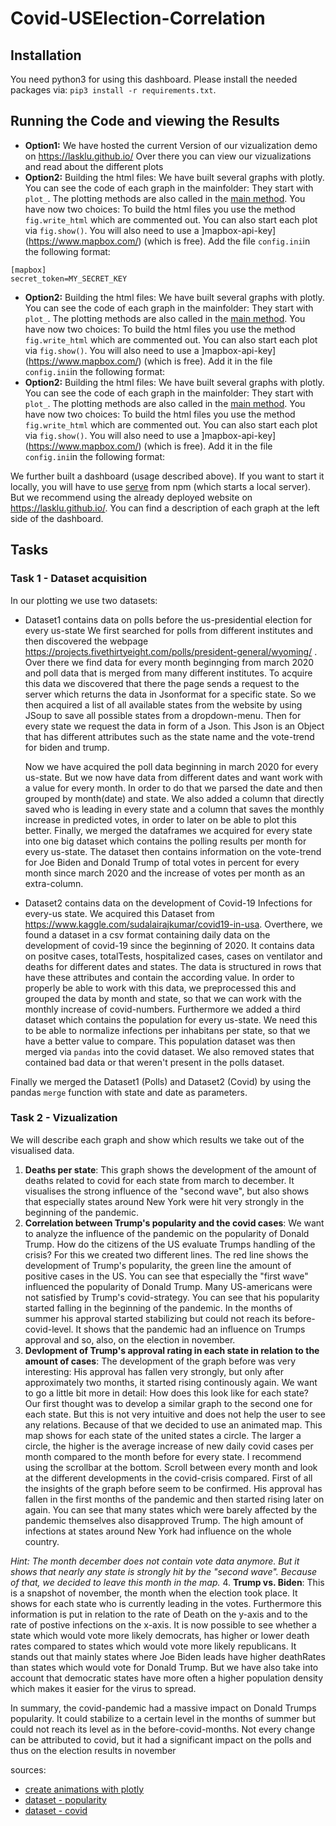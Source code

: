 # Covid-USElection-Correlation
## Installation
You need python3 for using this dashboard. Please install the needed packages via: ``pip3 install -r requirements.txt``.

## Running the Code and viewing the Results
- **Option1:** We have hosted the current Version of our vizualization demo on https://lasklu.github.io/ Over there you can view our vizualizations and read about the different plots
- **Option2:** Building the html files: We have built several graphs with plotly. You can see the code of each graph in the mainfolder: They start with ``plot_``. The plotting methods are also called in the [main method](https://github.com/rohansaw/Covid-USElection-Correlation/blob/60cdbad170d608cdcac6738a4ba8e7855f54b07a/main.py#L10). You have now two choices: To build the html files you use the method ``fig.write_html`` which are commented out. You can also start each plot via ``fig.show()``. You will also need to use a ]mapbox-api-key](https://www.mapbox.com/) (which is free). Add  the file ```config.ini```in the following format:
```
[mapbox]
secret_token=MY_SECRET_KEY
```

- **Option2:** Building the html files: We have built several graphs with plotly. You can see the code of each graph in the mainfolder: They start with ``plot_``. The plotting methods are also called in the [main method](https://github.com/rohansaw/Covid-USElection-Correlation/blob/60cdbad170d608cdcac6738a4ba8e7855f54b07a/main.py#L10). You have now two choices: To build the html files you use the method ``fig.write_html`` which are commented out. You can also start each plot via ``fig.show()``. You will also need to use a ]mapbox-api-key](https://www.mapbox.com/) (which is free). Add it in the file ```config.ini```in the following format:
- **Option2:** Building the html files: We have built several graphs with plotly. You can see the code of each graph in the mainfolder: They start with ``plot_``. The plotting methods are also called in the [main method](https://github.com/rohansaw/Covid-USElection-Correlation/blob/60cdbad170d608cdcac6738a4ba8e7855f54b07a/main.py#L10). You have now two choices: To build the html files you use the method ``fig.write_html`` which are commented out. You can also start each plot via ``fig.show()``. You will also need to use a ]mapbox-api-key](https://www.mapbox.com/) (which is free). Add it in the file ```config.ini```in the following format:


We further built a dashboard (usage described above). If you want to start it locally, you will have to use [serve](https://www.npmjs.com/package/serve) from npm (which starts a local server). But we recommend using the already deployed website on https://lasklu.github.io/. You can find a description of each graph at the left side of the dashboard.

## Tasks
### Task 1 - Dataset acquisition
In our plotting we use two datasets:
- Dataset1 contains data on polls before the us-presidential election for every us-state
We first searched for polls from different institutes and then discovered the webpage https://projects.fivethirtyeight.com/polls/president-general/wyoming/ . Over there we find data for every month beginnging from march 2020 and poll data that is merged from many different institutes. To acquire this data we discovered that there the page sends a request to the server which returns the data in Jsonformat for a specific state.
So we then acquired a list of all available states from the website by using JSoup to save all possible states from a dropdown-menu. Then for every state we request the data in form of a Json. This Json is an Object that has different attributes such as the state name and the vote-trend for biden and trump.

    Now we have acquired the poll data beginning in march 2020 for every us-state. But we now have data from different dates and want work with a value for every month. In order to do that we parsed the date and then grouped by month(date) and state. We also added a column that directly saved who is leading in every state and a column that saves the monthly increase in predicted votes, in order to later on be able to plot this better. Finally, we merged the dataframes we acquired for every state into one big dataset which contains the polling results per month for every us-state. The dataset then contains information on the vote-trend for Joe  Biden and Donald Trump  of total votes in percent for every month since march 2020 and the increase of votes per month as an extra-column.

- Dataset2 contains data on the development of Covid-19 Infections for every-us state.
We acquired this Dataset from https://www.kaggle.com/sudalairajkumar/covid19-in-usa. Overthere, we found a dataset in a csv format containing daily data on the development of covid-19 since the beginning of 2020. It contains data on positve cases, totalTests, hospitalized cases, cases on ventilator and deaths for different dates and states. The data is structured in rows that have these attributes and contain the according value. In order to properly be able to work with this data, we preprocessed this and grouped the data by month and state, so that we can work with the monthly increase of covid-numbers.
Furthermore we added a third dataset which contains the population for every us-state. We need this to be able to normalize infections per inhabitans per state, so that we have a better value to compare. This population dataset was then merged via ```pandas``` into the covid dataset. We also removed states that contained bad data or that weren't present in the polls dataset.

Finally we merged the Dataset1 (Polls) and Dataset2 (Covid) by using the pandas ```merge``` function with state and date as parameters.

### Task 2 - Vizualization
We will describe each graph and show which results we take out of the visualised data.
1. **Deaths per state**: This graph shows the development of the amount of deaths related to covid for each state from march to december. It visualises the strong influence of the "second wave", but also shows that especially states around New York were hit very strongly in the beginning of the pandemic.
2. **Correlation between Trump's popularity and the covid cases**: We want to analyze the influence of the pandemic on the popularity of Donald Trump. How do the citizens of the US evaluate Trumps handling of the crisis? For this we created two different lines. The red line shows the development of Trump's popularity, the green line the amount of positive cases in the US. You can see that especially the "first wave" influenced the popularity of Donald Trump. Many US-americans were not satisfied by Trump's covid-strategy. You can see that his popularity started falling in the beginning of the pandemic. In the months of summer his approval started stabilizing but could not reach its before-covid-level. It shows that the pandemic had an influence on Trumps approval and so, also, on the election in november.
3. **Devlopment of Trump's approval rating in each state in relation to the amount of cases**: The development of the graph before was very interesting: His approval has fallen very strongly, but only after approximately two months, it started rising continously again. We want to go a little bit more in detail: How does this look like for each state? Our first thought was to develop a similar graph to the second one for each state. But this is not very intuitive and does not help the user to see any relations. Because of that we decided to use an animated map. This map shows for each state of the united states a circle. The larger a circle, the higher is the average increase of new daily covid cases per month compared to the month before for every state. I recommend using the scrollbar at the bottom. Scroll between every month and look at the different developments in the covid-crisis compared. First of all the insights of the graph before seem to be confirmed. His approval has fallen in the first months of the pandemic and then started rising later on again. You can see that many states which were barely affected by the pandemic themselves also disapproved Trump. The high amount of infections at states around New York had influence on the whole country.

*Hint: The month december does not contain vote data anymore. But it shows that nearly any state is strongly hit by the "second wave". Because of that, we decided to leave this month in the map.*
4. **Trump vs. Biden**: This is a snapshot of november, the month when the election took place. It shows for each state who is currently leading in the votes. Furthermore this information is put in relation to the rate of Death on the y-axis and to the rate of postive infections on the x-axis. It is now possible to see whether a state which would vote more likely democrats, has higher or lower death rates compared to states which would vote more likely republicans. It stands out that mainly states where Joe Biden leads have higher deathRates than states which would vote for Donald Trump. But we have also take into account that democratic states have more often a higher population density which makes it easier for the virus to spread.

In summary, the covid-pandemic had a massive impact on Donald Trumps popularity. It could stabilize to a certain level in the months of summer but could not reach its level as in the before-covid-months. Not every change can be attributed to covid, but it had a significant impact on the polls and thus on the election results in november


sources:
* [create animations with plotly](https://towardsdatascience.com/how-to-create-animated-scatter-maps-with-plotly-and-dash-f10bb82d357a)
* [dataset - popularity](https://projects.fivethirtyeight.com/polls/president-general/wyoming/)
* [dataset - covid](https://www.kaggle.com/sudalairajkumar/covid19-in-usa)

